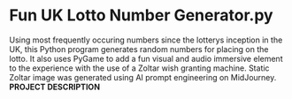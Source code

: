 # Fun UK Lotto Number Generator.py
Using most frequently occuring numbers since the lotterys inception in the UK, this Python program generates random numbers for placing on the lotto. It also uses PyGame to add a fun visual and audio immersive element to the experience with the use of a Zoltar wish granting machine. Static Zoltar image was generated using AI prompt engineering on MidJourney.
<strong>PROJECT DESCRIPTION</strong>
